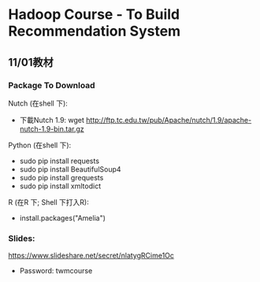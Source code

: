 Hadoop Course - To Build Recommendation System
=============


## 11/01教材

### Package To Download

Nutch (在shell 下):
- 下載Nutch 1.9: wget http://ftp.tc.edu.tw/pub/Apache/nutch/1.9/apache-nutch-1.9-bin.tar.gz


Python (在shell 下):

- sudo pip install requests
- sudo pip install BeautifulSoup4
- sudo pip install grequests
- sudo pip install xmltodict

R (在R 下; Shell 下打入R):

- install.packages("Amelia")


### Slides:
https://www.slideshare.net/secret/nlatygRCime1Oc

- Password: twmcourse